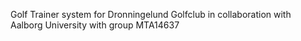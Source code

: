 Golf Trainer system for Dronningelund Golfclub in collaboration with Aalborg University with group MTA14637
